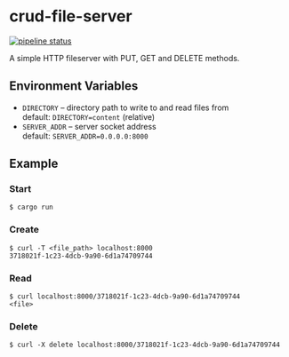 # crud-file-server

[![pipeline status](https://gitlab.com/rasmusmerzin/crud-file-server/badges/master/pipeline.svg)](https://gitlab.com/rasmusmerzin/crud-file-server/-/commits/master)

A simple HTTP fileserver with PUT, GET and DELETE methods.

## Environment Variables

- `DIRECTORY` – directory path to write to and read files from  
  default: `DIRECTORY=content` (relative)
- `SERVER_ADDR` – server socket address  
  default: `SERVER_ADDR=0.0.0.0:8000`

## Example

### Start

```
$ cargo run
```

### Create

```
$ curl -T <file_path> localhost:8000
3718021f-1c23-4dcb-9a90-6d1a74709744
```

### Read

```
$ curl localhost:8000/3718021f-1c23-4dcb-9a90-6d1a74709744
<file>
```

### Delete

```
$ curl -X delete localhost:8000/3718021f-1c23-4dcb-9a90-6d1a74709744
```
